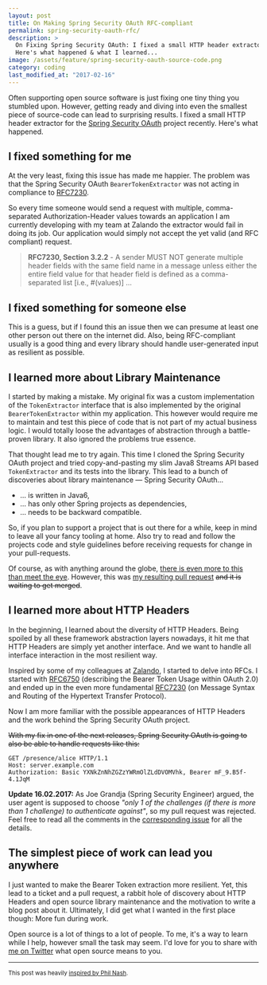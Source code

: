 ```yaml
---
layout: post
title: On Making Spring Security OAuth RFC-compliant
permalink: spring-security-oauth-rfc/
description: >
  On Fixing Spring Security OAuth: I fixed a small HTTP header extractor for the Spring Security OAuth open source project recently.
  Here's what happened & what I learned...
image: /assets/feature/spring-security-oauth-source-code.png
category: coding
last_modified_at: "2017-02-16"
---
```


Often supporting open source software is just fixing one tiny thing you stumbled upon. However, getting ready and diving into even the smallest piece of source-code can lead to surprising results. I fixed a small HTTP header extractor for the [Spring Security OAuth](https://github.com/spring-projects/spring-security-oauth) project recently. Here's what happened.

## I fixed something for me

At the very least, fixing this issue has made me happier. The problem was that the Spring Security OAuth `BearerTokenExtractor` was not acting in compliance to [RFC7230](https://tools.ietf.org/html/rfc7230#section-3.2.2).


So every time someone would send a request with multiple, comma-separated Authorization-Header values towards an application I am currently developing with my team at Zalando the extractor would fail in doing its job. Our application would simply not accept the yet valid (and RFC compliant) request.

> **RFC7230, Section 3.2.2** - A sender MUST NOT generate multiple header fields with the same field name in a message
unless either the entire field value for that header field is defined as a comma-separated list [i.e., #(values)] ...

## I fixed something for someone else
This is a guess, but if I found this an issue then we can presume at least one other person out there on the internet did. Also, being RFC-compliant usually is a good thing and every library should handle user-generated input as resilient as possible.

## I learned more about Library Maintenance
I started by making a mistake. My original fix was a custom implementation of the `TokenExtractor` interface that is also implemented by the original `BearerTokenExtractor` within my application. This however would require me to maintain and test this piece of code that is not part of my actual business logic. I would totally loose the advantages of abstraction through a battle-proven library. It also ignored the problems true essence.

That thought lead me to try again. This time I cloned the Spring Security OAuth project and tried copy-and-pasting my slim Java8 Streams API based `TokenExtractor` and its tests into the library. This lead to a bunch of discoveries about library maintenance — Spring Security OAuth...

- ... is written in Java6,
- ... has only other Spring projects as dependencies,
- ... needs to be backward compatible.

So, if you plan to support a project that is out there for a while, keep in mind to leave all your fancy tooling at home. Also try to read and follow the projects code and style guidelines before receiving requests for change in your pull-requests.

Of course, as with anything around the globe, [there is even more to this than meet the eye](https://github.com/spring-projects/spring-security-oauth/blob/master/CODE_OF_CONDUCT.adoc). However, this was [my resulting pull request](https://github.com/spring-projects/spring-security-oauth/pull/895) ~~and it is waiting to get merged~~.

## I learned more about HTTP Headers
In the beginning, I learned about the diversity of HTTP Headers. Being spoiled by all these framework abstraction layers nowadays, it hit me that HTTP Headers are simply yet another interface. And we want to handle all interface interaction in the most resilient way.

Inspired by some of my colleagues at [Zalando](https://tech.zalando.com/), I started to delve into RFCs. I started with [RFC6750](https://tools.ietf.org/html/rfc6750) (describing the Bearer Token Usage within OAuth 2.0) and ended up in the even more fundamental [RFC7230](https://tools.ietf.org/html/rfc7230) (on Message Syntax and Routing of the Hypertext Transfer Protocol).

Now I am more familiar with the possible appearances of HTTP Headers and the work behind the Spring Security OAuth project.

~~With my fix in one of the next releases, Spring Security OAuth is going to also be able to handle requests like this:~~

```
GET /presence/alice HTTP/1.1
Host: server.example.com
Authorization: Basic YXNkZnNhZGZzYWRmOlZLdDVOMVhk, Bearer mF_9.B5f-4.1JqM
```

**Update 16.02.2017:** As Joe Grandja (Spring Security Engineer) argued, the user agent is supposed to choose _"only 1 of the challenges (if there is more than 1 challenge) to authenticate against"_, so my pull request was rejected. Feel free to read all the comments in the [corresponding issue](https://github.com/spring-projects/spring-security-oauth/issues/894) for all the details.

## The simplest piece of work can lead you anywhere

I just wanted to make the Bearer Token extraction more resilient. Yet, this lead to a ticket and a pull request, a rabbit hole of discovery about HTTP Headers and open source library maintenance and the motivation to write a blog post about it. Ultimately, I did get what I wanted in the first place though: More fun during work.

Open source is a lot of things to a lot of people. To me, it's a way to learn while I help, however small the task may seem. I'd love for you to share with [me on Twitter](https://twitter.com/jbspeakr) what open source means to you.

---
<small>This post was heavily [inspired by Phil Nash](https://philna.sh/blog/2017/01/27/on-fixing-a-favicon/).</small>
